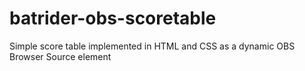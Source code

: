 # batrider-obs-scoretable
 Simple score table implemented in HTML and CSS as a dynamic OBS Browser Source element
